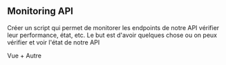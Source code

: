 ## Monitoring API


Créer un script qui permet de monitorer les endpoints de notre API
 vérifier leur performance, état, etc. 
 Le but est d'avoir quelques chose ou on peux vérifier et voir l'état de notre API

Vue + Autre
